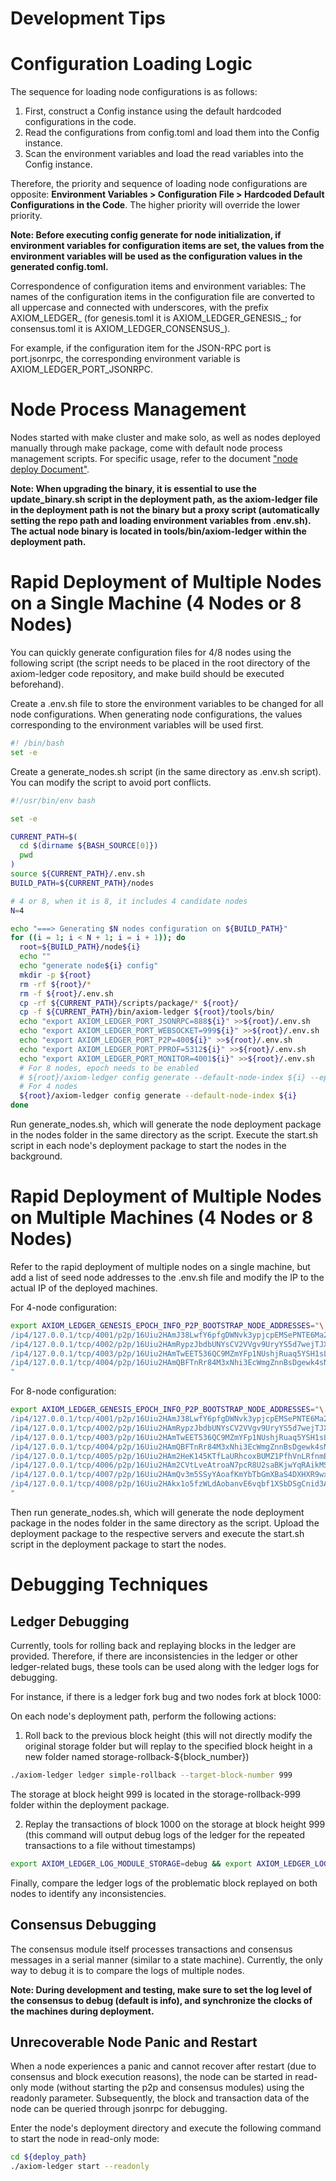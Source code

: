 # Development Tips

# Configuration Loading Logic

The sequence for loading node configurations is as follows:

1. First, construct a Config instance using the default hardcoded configurations in the code.
2. Read the configurations from config.toml and load them into the Config instance.
3. Scan the environment variables and load the read variables into the Config instance.

Therefore, the priority and sequence of loading node configurations are opposite: **Environment Variables > Configuration File > Hardcoded Default Configurations in the Code**. The higher priority will override the lower priority.

**Note: Before executing config generate for node initialization, if environment variables for configuration items are set, the values from the environment variables will be used as the configuration values in the generated config.toml.**

Correspondence of configuration items and environment variables: The names of the configuration items in the configuration file are converted to all uppercase and connected with underscores, with the prefix AXIOM_LEDGER_ (for genesis.toml it is AXIOM_LEDGER_GENESIS_; for consensus.toml it is AXIOM_LEDGER_CONSENSUS_).

For example, if the configuration item for the JSON-RPC port is port.jsonrpc, the corresponding environment variable is AXIOM_LEDGER_PORT_JSONRPC.

# Node Process Management

Nodes started with make cluster and make solo, as well as nodes deployed manually through make package, come with default node process management scripts. For specific usage, refer to the document ["node deploy Document"](./node-deploy.md).

**Note: When upgrading the binary, it is essential to use the update_binary.sh script in the deployment path, as the axiom-ledger file in the deployment path is not the binary but a proxy script (automatically setting the repo path and loading environment variables from .env.sh). The actual node binary is located in tools/bin/axiom-ledger within the deployment path.**

# Rapid Deployment of Multiple Nodes on a Single Machine (4 Nodes or 8 Nodes)

You can quickly generate configuration files for 4/8 nodes using the following script (the script needs to be placed in the root directory of the axiom-ledger code repository, and make build should be executed beforehand).

Create a .env.sh file to store the environment variables to be changed for all node configurations. When generating node configurations, the values corresponding to the environment variables will be used first.

```bash
#! /bin/bash
set -e
```

Create a generate_nodes.sh script (in the same directory as .env.sh script). You can modify the script to avoid port conflicts.

```bash
#!/usr/bin/env bash

set -e

CURRENT_PATH=$(
  cd $(dirname ${BASH_SOURCE[0]})
  pwd
)
source ${CURRENT_PATH}/.env.sh
BUILD_PATH=${CURRENT_PATH}/nodes

# 4 or 8, when it is 8, it includes 4 candidate nodes
N=4

echo "===> Generating $N nodes configuration on ${BUILD_PATH}"
for ((i = 1; i < N + 1; i = i + 1)); do
  root=${BUILD_PATH}/node${i}
  echo ""
  echo "generate node${i} config"
  mkdir -p ${root}
  rm -rf ${root}/*
  rm -f ${root}/.env.sh
  cp -rf ${CURRENT_PATH}/scripts/package/* ${root}/
  cp -f ${CURRENT_PATH}/bin/axiom-ledger ${root}/tools/bin/
  echo "export AXIOM_LEDGER_PORT_JSONRPC=888${i}" >>${root}/.env.sh
  echo "export AXIOM_LEDGER_PORT_WEBSOCKET=999${i}" >>${root}/.env.sh
  echo "export AXIOM_LEDGER_PORT_P2P=400${i}" >>${root}/.env.sh
  echo "export AXIOM_LEDGER_PORT_PPROF=5312${i}" >>${root}/.env.sh
  echo "export AXIOM_LEDGER_PORT_MONITOR=4001${i}" >>${root}/.env.sh
  # For 8 nodes, epoch needs to be enabled
  # ${root}/axiom-ledger config generate --default-node-index ${i} --epoch-enable
  # For 4 nodes
  ${root}/axiom-ledger config generate --default-node-index ${i}
done
```

Run generate_nodes.sh, which will generate the node deployment package in the nodes folder in the same directory as the script. Execute the start.sh script in each node's deployment package to start the nodes in the background.

# Rapid Deployment of Multiple Nodes on Multiple Machines (4 Nodes or 8 Nodes)

Refer to the rapid deployment of multiple nodes on a single machine, but add a list of seed node addresses to the .env.sh file and modify the IP to the actual IP of the deployed machines.

For 4-node configuration:

```bash
export AXIOM_LEDGER_GENESIS_EPOCH_INFO_P2P_BOOTSTRAP_NODE_ADDRESSES="\
/ip4/127.0.0.1/tcp/4001/p2p/16Uiu2HAmJ38LwfY6pfgDWNvk3ypjcpEMSePNTE6Ma2NCLqjbZJSF;\
/ip4/127.0.0.1/tcp/4002/p2p/16Uiu2HAmRypzJbdbUNYsCV2VVgv9UryYS5d7wejTJXT73mNLJ8AK;\
/ip4/127.0.0.1/tcp/4003/p2p/16Uiu2HAmTwEET536QC9MZmYFp1NUshjRuaq5YSH1sLjW65WasvRk;\
/ip4/127.0.0.1/tcp/4004/p2p/16Uiu2HAmQBFTnRr84M3xNhi3EcWmgZnnBsDgewk4sNtpA3smBsHJ;\
"
```

For 8-node configuration:

```bash
export AXIOM_LEDGER_GENESIS_EPOCH_INFO_P2P_BOOTSTRAP_NODE_ADDRESSES="\
/ip4/127.0.0.1/tcp/4001/p2p/16Uiu2HAmJ38LwfY6pfgDWNvk3ypjcpEMSePNTE6Ma2NCLqjbZJSF;\
/ip4/127.0.0.1/tcp/4002/p2p/16Uiu2HAmRypzJbdbUNYsCV2VVgv9UryYS5d7wejTJXT73mNLJ8AK;\
/ip4/127.0.0.1/tcp/4003/p2p/16Uiu2HAmTwEET536QC9MZmYFp1NUshjRuaq5YSH1sLjW65WasvRk;\
/ip4/127.0.0.1/tcp/4004/p2p/16Uiu2HAmQBFTnRr84M3xNhi3EcWmgZnnBsDgewk4sNtpA3smBsHJ;\
/ip4/127.0.0.1/tcp/4005/p2p/16Uiu2HAm2HeK145KTfLaURhcoxBUMZ1PfhVnLRfnmE8qncvXWoZj;\
/ip4/127.0.0.1/tcp/4006/p2p/16Uiu2HAm2CVtLveAtroaN7pcR8U2saBKjwYqRAikMSwxqdoYMxtv;\
/ip4/127.0.0.1/tcp/4007/p2p/16Uiu2HAmQv3m5SSyYAoafKmYbTbGmXBaS4DXHXR9wxWKQ9xLzC3n;\
/ip4/127.0.0.1/tcp/4008/p2p/16Uiu2HAkx1o5fzWLdAobanvE6vqbf1XSbDSgCnid3AoqDGQYFVxo;\
"
```

Then run generate_nodes.sh, which will generate the node deployment package in the nodes folder in the same directory as the script. Upload the deployment package to the respective servers and execute the start.sh script in the deployment package to start the nodes.

# Debugging Techniques

## Ledger Debugging

Currently, tools for rolling back and replaying blocks in the ledger are provided. Therefore, if there are inconsistencies in the ledger or other ledger-related bugs, these tools can be used along with the ledger logs for debugging.

For instance, if there is a ledger fork bug and two nodes fork at block 1000:

On each node's deployment path, perform the following actions:

1. Roll back to the previous block height (this will not directly modify the original storage folder but will replay to the specified block height in a new folder named storage-rollback-${block_number})

```bash
./axiom-ledger ledger simple-rollback --target-block-number 999
```

The storage at block height 999 is located in the storage-rollback-999 folder within the deployment package.

2. Replay the transactions of block 1000 on the storage at block height 999 (this command will output debug logs of the ledger for the repeated transactions to a file without timestamps)

```bash
export AXIOM_LEDGER_LOG_MODULE_STORAGE=debug && export AXIOM_LEDGER_LOG_DISABLE_TIMESTAMP=true && ./axiom-ledger ledger simple-sync --source-storage ./storage --target-storage ./storage-rollback-999 --target-block-number 1000 -f > ./block-1000.log
```

Finally, compare the ledger logs of the problematic block replayed on both nodes to identify any inconsistencies.

## Consensus Debugging

The consensus module itself processes transactions and consensus messages in a serial manner (similar to a state machine). Currently, the only way to debug it is to compare the logs of multiple nodes.

**Note: During development and testing, make sure to set the log level of the consensus to debug (default is info), and synchronize the clocks of the machines during deployment.**

## Unrecoverable Node Panic and Restart

When a node experiences a panic and cannot recover after restart (due to consensus and block execution reasons), the node can be started in read-only mode (without starting the p2p and consensus modules) using the readonly parameter. Subsequently, the block and transaction data of the node can be queried through jsonrpc for debugging.

Enter the node's deployment directory and execute the following command to start the node in read-only mode:

```bash
cd ${deploy_path}
./axiom-ledger start --readonly
```